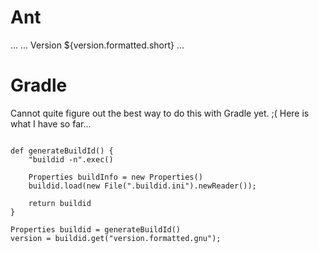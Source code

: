 # Ant

<project>
	...
	<exec executable = "buildid">
		<arg value = "-n">
	</exec>
	<loadproperties srcFile = ".buildid.ini" />
	...
	<echo>Version ${version.formatted.short}</echo>
	...
</project>

# Gradle

Cannot quite figure out the best way to do this with Gradle yet. ;( Here is 
what I have so far... 

```

def generateBuildId() {
	"buildid -n".exec()

	Properties buildInfo = new Properties()
	buildid.load(new File(".buildid.ini").newReader());

	return buildid
}

Properties buildid = generateBuildId()
version = buildid.get("version.formatted.gnu");
```
